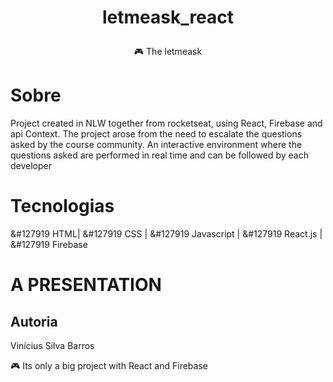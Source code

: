 # <p align="center">letmeask_react</p>
<p align="center" > &#127918 The letmeask</p>


# Sobre
<p>
Project created in NLW together from rocketseat, using React, Firebase and api Context. 
The project arose from the need to escalate the questions asked by the course community.
An interactive environment where the questions asked are performed in real time and can be followed by each developer
</p>

# Tecnologias
<span>&#127919 HTML|</span>
<span>&#127919 CSS  |</span> 
<span>&#127919 Javascript |</span>
<span> &#127919 React.js |</span>
<span> &#127919 Firebase </span>
 
# A PRESENTATION

 <a target="_blank" href="https://letmeask-web-8917e.web.app/"></a>


## Autoria

Vinícius Silva Barros
<p>
&#127918 Its only  a big project with React and Firebase </p>

